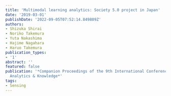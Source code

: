 ```yaml
---
title: 'Multimodal learning analytics: Society 5.0 project in Japan'
date: '2019-03-01'
publishDate: '2022-09-05T07:52:14.849809Z'
authors:
- Shizuka Shirai
- Noriko Takemura
- Yuta Nakashima
- Hajime Nagahara
- Haruo Takemura
publication_types:
- '1'
abstract: ''
featured: false
publication: '*Companion Proceedings of the 9th International Conference on Learning
  Analytics & Knowledge*'
tags:
- Sensing
---
```


